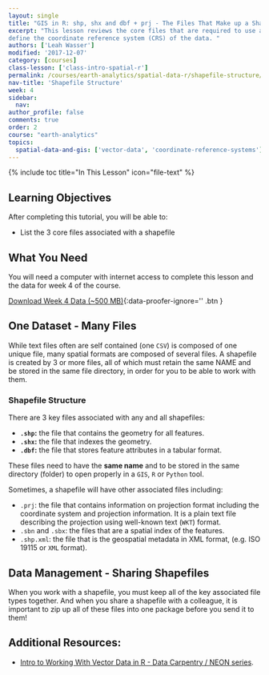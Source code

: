 ```yaml
---
layout: single
title: "GIS in R: shp, shx and dbf + prj - The Files That Make up a Shapefile"
excerpt: "This lesson reviews the core files that are required to use a shapefile including: shp, shx and dbf. It also covers the .prj format which is used to
define the coordinate reference system (CRS) of the data. "
authors: ['Leah Wasser']
modified: '2017-12-07'
category: [courses]
class-lesson: ['class-intro-spatial-r']
permalink: /courses/earth-analytics/spatial-data-r/shapefile-structure/
nav-title: 'Shapefile Structure'
week: 4
sidebar:
  nav:
author_profile: false
comments: true
order: 2
course: "earth-analytics"
topics:
  spatial-data-and-gis: ['vector-data', 'coordinate-reference-systems']
---
```


{% include toc title="In This Lesson" icon="file-text" %}



<div class='notice--success' markdown="1">

## <i class="fa fa-graduation-cap" aria-hidden="true"></i> Learning Objectives

After completing this tutorial, you will be able to:

* List the 3 core files associated with a shapefile

## <i class="fa fa-check-square-o fa-2" aria-hidden="true"></i> What You Need

You will need a computer with internet access to complete this lesson and the data for week 4 of the course.

[<i class="fa fa-download" aria-hidden="true"></i> Download Week 4 Data (~500 MB)](https://ndownloader.figshare.com/files/7525363){:data-proofer-ignore='' .btn }

</div>


## One Dataset - Many Files

While text files often are self contained (one `CSV`) is composed of one unique file,
many spatial formats are composed of several files. A shapefile is created by
3 or more files, all of which must retain the same NAME and be
stored in the same file directory, in order for you to be able to work with them.

### Shapefile Structure

There are 3 key files associated with any and all shapefiles:

* **`.shp`:** the file that contains the geometry for all features.
* **`.shx`:** the file that indexes the geometry.
* **`.dbf`:** the file that stores feature attributes in a tabular format.

These files need to have the **same name** and to be stored in the same
directory (folder) to open properly in a `GIS`, `R` or `Python` tool.

Sometimes, a shapefile will have other associated files including:

* `.prj`: the file that contains information on projection format including
the coordinate system and projection information. It is a plain text file
describing the projection using well-known text (`WKT`) format.
* `.sbn` and `.sbx`: the files that are a spatial index of the features.
* `.shp.xml`: the file that is the geospatial metadata in XML format, (e.g.
ISO 19115 or `XML` format).

## Data Management - Sharing Shapefiles

When you work with a shapefile, you must keep all of the key associated
file types together. And when you share a shapefile with a colleague, it is
important to zip up all of these files into one package before you send it to
them!

<div class="notice--info" markdown="1">

## Additional Resources:

* [Intro to Working With Vector Data in R - Data Carpentry / NEON series](http://neondataskills.org/tutorial-series/vector-data-series/).

</div>
